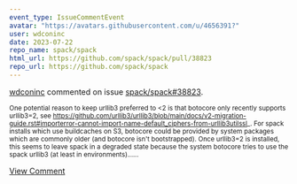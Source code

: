 ```yaml
---
event_type: IssueCommentEvent
avatar: "https://avatars.githubusercontent.com/u/4656391?"
user: wdconinc
date: 2023-07-22
repo_name: spack/spack
html_url: https://github.com/spack/spack/pull/38823
repo_url: https://github.com/spack/spack
---
```


<a href='https://github.com/wdconinc' target='_blank'>wdconinc</a> commented on issue <a href='https://github.com/spack/spack/pull/38823' target='_blank'>spack/spack#38823</a>.

<small>One potential reason to keep urllib3 preferred to <2 is that botocore only recently supports urllib3=2, see https://github.com/urllib3/urllib3/blob/main/docs/v2-migration-guide.rst#importerror-cannot-import-name-default_ciphers-from-urllib3utilssl_. For spack installs which use buildcaches on S3, botocore could be provided by system packages which are commonly older (and botocore isn't bootstrapped). Once urllib3=2 is installed, this seems to leave spack in a degraded state because the system botocore tries to use the spack urllib3 (at least in environments)......</small>

<a href='https://github.com/spack/spack/pull/38823' target='_blank'>View Comment</a>